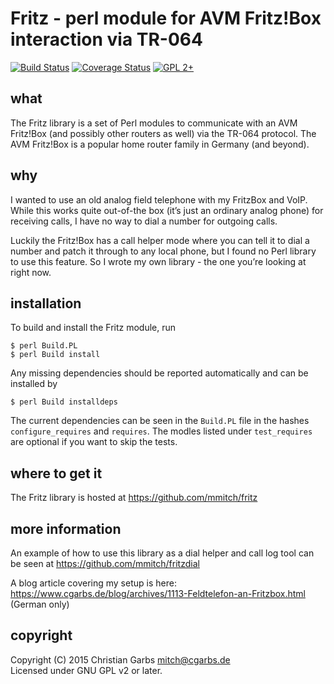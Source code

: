 Fritz - perl module for AVM Fritz!Box interaction via TR-064
============================================================

[![Build Status](https://travis-ci.org/mmitch/fritz.svg?branch=master)](https://travis-ci.org/mmitch/fritz)
[![Coverage Status](https://codecov.io/github/mmitch/fritz/coverage.svg?branch=master)](https://codecov.io/github/mmitch/fritz?branch=master)
[![GPL 2+](https://img.shields.io/badge/license-GPL%202%2B-blue.svg)](http://www.gnu.org/licenses/gpl-2.0-standalone.html)


what
----

The Fritz library is a set of Perl modules to communicate with an AVM
Fritz!Box (and possibly other routers as well) via the TR-064
protocol.  The AVM Fritz!Box is a popular home router family in
Germany (and beyond).


why
---

I wanted to use an old analog field telephone with my FritzBox and
VoIP.  While this works quite out-of-the box (it’s just an ordinary
analog phone) for receiving calls, I have no way to dial a number for
outgoing calls.

Luckily the Fritz!Box has a call helper mode where you can tell it to
dial a number and patch it through to any local phone, but I found no
Perl library to use this feature.  So I wrote my own library - the one
you’re looking at right now.


installation
------------

To build and install the Fritz module, run

    $ perl Build.PL
	$ perl Build install

Any missing dependencies should be reported automatically and can be
installed by

    $ perl Build installdeps

The current dependencies can be seen in the ``Build.PL`` file in the
hashes ``configure_requires`` and ``requires``.  The modles listed
under ``test_requires`` are optional if you want to skip the tests.


where to get it
---------------

The Fritz library is hosted at https://github.com/mmitch/fritz


more information
----------------

An example of how to use this library as a dial helper and call log
tool can be seen at https://github.com/mmitch/fritzdial

A blog article covering my setup is here:
https://www.cgarbs.de/blog/archives/1113-Feldtelefon-an-Fritzbox.html (German only)


copyright
---------

Copyright (C) 2015  Christian Garbs <mitch@cgarbs.de>  
Licensed under GNU GPL v2 or later.
